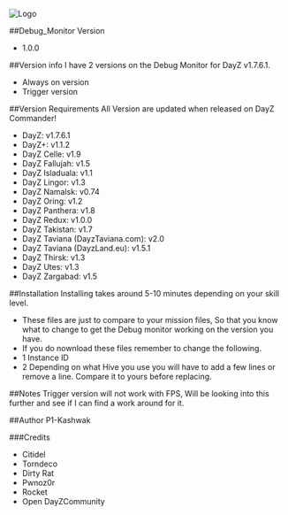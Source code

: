 ![Logo](http://i720.photobucket.com/albums/ww203/kashwak/logo-1.png)<br />

##Debug_Monitor Version
* 1.0.0

##Version info
I have 2 versions on the Debug Monitor for DayZ v1.7.6.1.
* Always on version
* Trigger version


##Version Requirements
All Version are updated when released on DayZ Commander!
* DayZ: v1.7.6.1
* DayZ+: v1.1.2
* DayZ Celle: v1.9
* DayZ Fallujah: v1.5
* DayZ Isladuala: v1.1
* DayZ Lingor: v1.3
* DayZ Namalsk: v0.74
* DayZ Oring: v1.2
* DayZ Panthera: v1.8
* DayZ Redux: v1.0.0
* DayZ Takistan: v1.7
* DayZ Taviana (DayzTaviana.com): v2.0
* DayZ Taviana (DayzLand.eu): v1.5.1
* DayZ Thirsk: v1.3
* DayZ Utes: v1.3
* DayZ Zargabad: v1.5

##Installation
Installing takes around 5-10 minutes depending on your skill level.

* These files are just to compare to your mission files, So that you know what to change to get the Debug monitor working on the version you have. 
* If you do nownload these files remember to change the following.
* 1 Instance ID
* 2 Depending on what Hive you use you will have to add a few lines or remove a line. Compare it to yours before replacing.

##Notes
Trigger version will not work with FPS, Will be looking into this further and see if I can find a work around for it.

##Author
P1-Kashwak

###Credits
* Citidel
* Torndeco
* Dirty Rat
* Pwnoz0r
* Rocket
* Open DayZCommunity
